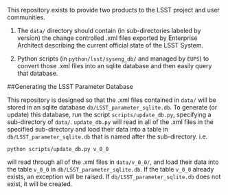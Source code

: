 This repository exists to provide two products to the LSST project and user
communities.

1) The `data/` directory should contain (in sub-directories labeled by version)
the change controlled .xml files exported by Enterprise Architect describing the
current official state of the LSST System.

2) Python scripts (in `python/lsst/syseng_db/` and managed by `EUPS`) to convert
those .xml files into an sqlite database and then easily query that database.

##Generating the LSST Parameter Database

This repository is designed so that the .xml files contained in `data/` will be
stored in an sqlite database `db/LSST_parameter_sqlite.db`.  To generate (or
update) this database, run the script `scripts/update_db.py`, specifying a
sub-directory of `data/`.  `update_db.py` will read in all of the .xml files in
the specified sub-directory and load their data into a table in
`db/LSST_parameter_sqlite.db` that is named after the sub-directory.  i.e.

```
python scripts/update_db.py v_0_0
```
will read through all of the .xml files in `data/v_0_0/`, and load their data
into the table `v_0_0` in `db/LSST_parameter_sqlite.db`.  If the table `v_0_0`
already exists, an exception will be raised.  If `db/LSST_parameter_sqlite.db`
does not exist, it will be created.

